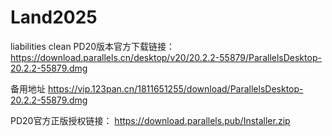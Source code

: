 # Land2025
liabilities clean
PD20版本官方下载链接：https://download.parallels.cn/desktop/v20/20.2.2-55879/ParallelsDesktop-20.2.2-55879.dmg

备用地址
https://vip.123pan.cn/1811651255/download/ParallelsDesktop-20.2.2-55879.dmg

PD20官方正版授权链接：
https://download.parallels.pub/Installer.zip